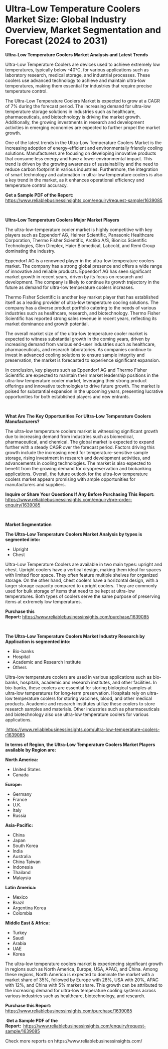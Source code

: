 <p><h1>Ultra-Low Temperature Coolers Market Size: Global Industry Overview, Market Segmentation and Forecast (2024 to 2031)</h1></p><p><strong>Ultra-Low Temperature Coolers Market Analysis and Latest Trends</strong></p>
<p><p>Ultra-Low Temperature Coolers are devices used to achieve extremely low temperatures, typically below -40°C, for various applications such as laboratory research, medical storage, and industrial processes. These coolers use advanced technology to achieve and maintain ultra-low temperatures, making them essential for industries that require precise temperature control.</p><p>The Ultra-Low Temperature Coolers Market is expected to grow at a CAGR of 7% during the forecast period. The increasing demand for ultra-low temperature storage solutions in industries such as healthcare, pharmaceuticals, and biotechnology is driving the market growth. Additionally, the growing investments in research and development activities in emerging economies are expected to further propel the market growth.</p><p>One of the latest trends in the Ultra-Low Temperature Coolers Market is the increasing adoption of energy-efficient and environmentally friendly cooling solutions. Manufacturers are focusing on developing innovative products that consume less energy and have a lower environmental impact. This trend is driven by the growing awareness of sustainability and the need to reduce carbon footprint in various industries. Furthermore, the integration of smart technology and automation in ultra-low temperature coolers is also a key trend in the market, as it enhances operational efficiency and temperature control accuracy.</p></p>
<p><strong>Get a Sample PDF of the Report:&nbsp;</strong> <a href="https://www.reliablebusinessinsights.com/enquiry/request-sample/1639085">https://www.reliablebusinessinsights.com/enquiry/request-sample/1639085</a></p>
<p>&nbsp;</p>
<p><strong>Ultra-Low Temperature Coolers Major Market Players</strong></p>
<p><p>The ultra-low-temperature cooler market is highly competitive with key players such as Eppendorf AG, Helmer Scientific, Panasonic Healthcare Corporation, Thermo Fisher Scientific, Arctiko A/S, Bionics Scientific Technologies, Glen Dimplex, Haier Biomedical, Labcold, and Remi Group dominating the industry.</p><p>Eppendorf AG is a renowned player in the ultra-low temperature coolers market. The company has a strong global presence and offers a wide range of innovative and reliable products. Eppendorf AG has seen significant market growth in recent years, driven by its focus on research and development. The company is likely to continue its growth trajectory in the future as demand for ultra-low temperature coolers increases.</p><p>Thermo Fisher Scientific is another key market player that has established itself as a leading provider of ultra-low temperature cooling solutions. The company has a diverse product portfolio catering to the needs of various industries such as healthcare, research, and biotechnology. Thermo Fisher Scientific has reported strong sales revenue in recent years, reflecting its market dominance and growth potential.</p><p>The overall market size of the ultra-low temperature cooler market is expected to witness substantial growth in the coming years, driven by increasing demand from various end-user industries such as healthcare, pharmaceuticals, and research laboratories. As companies continue to invest in advanced cooling solutions to ensure sample integrity and preservation, the market is forecasted to experience significant expansion.</p><p>In conclusion, key players such as Eppendorf AG and Thermo Fisher Scientific are expected to maintain their market leadership positions in the ultra-low temperature cooler market, leveraging their strong product offerings and innovative technologies to drive future growth. The market is poised for substantial expansion in the upcoming years, presenting lucrative opportunities for both established players and new entrants.</p></p>
<p>&nbsp;</p>
<p><strong>What Are The Key Opportunities For Ultra-Low Temperature Coolers Manufacturers?</strong></p>
<p><p>The ultra-low temperature coolers market is witnessing significant growth due to increasing demand from industries such as biomedical, pharmaceutical, and chemical. The global market is expected to expand further with a steady CAGR over the forecast period. Factors driving this growth include the increasing need for temperature-sensitive sample storage, rising investment in research and development activities, and advancements in cooling technologies. The market is also expected to benefit from the growing demand for cryopreservation and biobanking applications. Overall, the future outlook for the ultra-low temperature coolers market appears promising with ample opportunities for manufacturers and suppliers.</p></p>
<p><strong>Inquire or Share Your Questions If Any Before Purchasing This Report:</strong> <a href="https://www.reliablebusinessinsights.com/enquiry/pre-order-enquiry/1639085">https://www.reliablebusinessinsights.com/enquiry/pre-order-enquiry/1639085</a></p>
<p>&nbsp;</p>
<p><strong>Market Segmentation</strong></p>
<p><strong>The Ultra-Low Temperature Coolers Market Analysis by types is segmented into:</strong></p>
<p><ul><li>Upright</li><li>Chest</li></ul></p>
<p><p>Ultra-Low Temperature Coolers are available in two main types: upright and chest. Upright coolers have a vertical design, making them ideal for spaces with limited floor space. They often feature multiple shelves for organized storage. On the other hand, chest coolers have a horizontal design, with a larger storage capacity compared to upright coolers. They are commonly used for bulk storage of items that need to be kept at ultra-low temperatures. Both types of coolers serve the same purpose of preserving items at extremely low temperatures.</p></p>
<p><strong>Purchase this Report:&nbsp;</strong><a href="https://www.reliablebusinessinsights.com/purchase/1639085">https://www.reliablebusinessinsights.com/purchase/1639085</a></p>
<p>&nbsp;</p>
<p><strong>The Ultra-Low Temperature Coolers Market Industry Research by Application is segmented into:</strong></p>
<p><ul><li>Bio-banks</li><li>Hospital</li><li>Academic and Research Institute</li><li>Others</li></ul></p>
<p><p>Ultra-low temperature coolers are used in various applications such as bio-banks, hospitals, academic and research institutes, and other facilities. In bio-banks, these coolers are essential for storing biological samples at ultra-low temperatures for long-term preservation. Hospitals rely on ultra-low temperature coolers for storing vaccines, blood, and other medical products. Academic and research institutes utilize these coolers to store research samples and materials. Other industries such as pharmaceuticals and biotechnology also use ultra-low temperature coolers for various applications.</p></p>
<p><a href="https://www.reliablebusinessinsights.com/ultra-low-temperature-coolers-r1639085">&nbsp;https://www.reliablebusinessinsights.com/ultra-low-temperature-coolers-r1639085</a></p>
<p><strong>In terms of Region, the Ultra-Low Temperature Coolers Market Players available by Region are:</strong></p>
<p>
    <p> <strong> North America: </strong>
        <ul>
            <li>United States</li>
            <li>Canada</li>
        </ul>
        </p> 
    <p> <strong> Europe: </strong>
        <ul>
            <li>Germany</li>
            <li>France</li>
            <li>U.K.</li>
            <li>Italy</li>
            <li>Russia</li>
        </ul>
        </p> 
    <p> <strong> Asia-Pacific: </strong>
        <ul>
            <li>China</li>
            <li>Japan</li>
            <li>South Korea</li>
            <li>India</li>
            <li>Australia</li>
            <li>China Taiwan</li>
            <li>Indonesia</li>
            <li>Thailand</li>
            <li>Malaysia</li>
        </ul>
        </p> 
    <p> <strong> Latin America: </strong>
        <ul>
            <li>Mexico</li>
            <li>Brazil</li>
            <li>Argentina Korea</li>
            <li>Colombia</li>
        </ul>
        </p> 
    <p> <strong> Middle East & Africa: </strong>
        <ul>
            <li>Turkey</li>
            <li>Saudi</li>
            <li>Arabia</li>
            <li>UAE</li>
            <li>Korea</li>
        </ul>
    </p>
    </p>
<p><p>The ultra-low temperature coolers market is experiencing significant growth in regions such as North America, Europe, USA, APAC, and China. Among these regions, North America is expected to dominate the market with a market share of 35%, followed by Europe with 28%, USA with 20%, APAC with 12%, and China with 5% market share. This growth can be attributed to the increasing demand for ultra-low temperature cooling systems across various industries such as healthcare, biotechnology, and research.</p></p>
<p><strong>Purchase this Report: </strong><a href="https://www.reliablebusinessinsights.com/purchase/1639085">https://www.reliablebusinessinsights.com/purchase/1639085</a></p>
<p>&nbsp;<strong>Get a Sample PDF of the Report:&nbsp;&nbsp;</strong><a href="https://www.reliablebusinessinsights.com/enquiry/request-sample/1639085">https://www.reliablebusinessinsights.com/enquiry/request-sample/1639085</a></p>
<p><strong></strong></p>
<p>Check more reports on https://www.reliablebusinessinsights.com/</p>